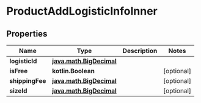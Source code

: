 
# ProductAddLogisticInfoInner

## Properties
| Name | Type | Description | Notes |
| ------------ | ------------- | ------------- | ------------- |
| **logisticId** | [**java.math.BigDecimal**](java.math.BigDecimal.md) |  |  |
| **isFree** | **kotlin.Boolean** |  |  [optional] |
| **shippingFee** | [**java.math.BigDecimal**](java.math.BigDecimal.md) |  |  [optional] |
| **sizeId** | [**java.math.BigDecimal**](java.math.BigDecimal.md) |  |  [optional] |



